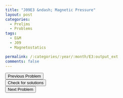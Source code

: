 ```yaml
---
title: "J09E3 &ndash; Magnetic Pressure"
layout: post
categories:
  - Prelims
  - Problems
tags:
  - E&M
  - J09
  - Magnetostatics

permalink: /:categories/:year/:month/E3:output_ext
comments: false
---
```

<object data="2009J3E.pdf" type="application/pdf" width="100%" height="500"></object>

<div class='navbar'>
	<div float='left'><button onclick="window.location='E2.html'" >Previous Problem</button></div>
	<div float='center'><button onclick="window.location='https://princetonprelim.com/prelim/22/'">Check for solutions</button></div>
	<div float='right'><button onclick="window.location='Q1.html'" > Next Problem</button></div>
</div>
